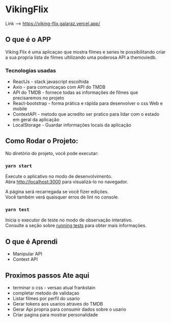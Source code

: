 # VikingFlix


Link --> https://viking-flix.galaraz.vercel.app/


## O que é o APP 

Viking Flix é uma aplicaçao que mostra filmes e series te possibilitando criar a sua propria lista de filmes ultilizando uma poderosa API a themoviedb.  

### Tecnologias usadas 

* ReactJs - stack javascript escolhida 
* Axio - para comunicaçao com API do TMDB
* API do TMDB - fornece todas as informações de filmes que precisaremos no projeto  
* React-bootstrap - forma prática e rápida para desenvolver o css Web e mobile 
* ContextAPI - metodo que acredito ser pratico para lidar com o estado em geral da aplicação
* LocalStorage - Guardar informações locais da aplicação 



## Como Rodar o Projeto: 

No diretório do projeto, você pode executar:

### `yarn start`

Execute o aplicativo no modo de desenvolvimento. <br />
Abra  [http://localhost:3000](http://localhost:3000) para visualizá-lo no navegador.

A página será recarregada se você fizer edições. <br />
Você também verá quaisquer erros de lint no console.

### `yarn test`

Inicia o executor de teste no modo de observação interativo. <br />
Consulte a seção sobre [running tests](https://facebook.github.io/create-react-app/docs/running-tests) para obter mais informações.



## O que é Aprendi 

* Manipular API
* Context API 

## Proximos passos Ate aqui

* terminar o css - versao atual frankstain 
* completar metodo de validaçao
* Listar filmes por perfil do usario
* Gerar tokens aos usarios atraves do TMDB
* Gerar Api propria para consumir dados sobre o usario 
* Criar pagina para mostrar personalidade  